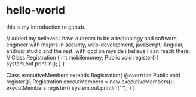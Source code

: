 # hello-world

this is my introduction to github.

// added my believes
 i have a dream to be a technology and software engineer with majors in security, web-development, javaScript, Angular, android studio and the rest. with god on myside i believe I can reach there.
 //
 Class Registration {
 int mobilemoney;
 Public void register(){
 system.out.printlin();
 }
 }
 
 Class executiveMembers extends Registration{
 @overrride
 Public void register(){
 Registration executMembers = new executiveMembers();
 executMembers.register()
 system.out.printlin("");
 }
 }
 

 
